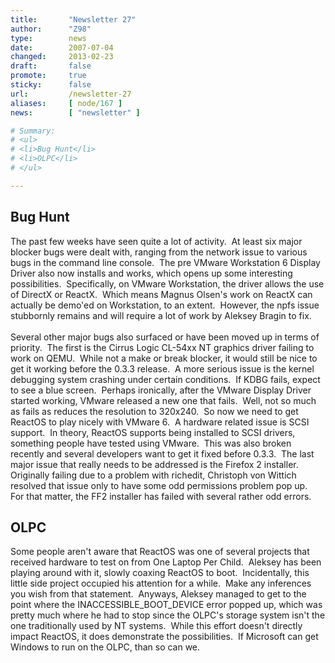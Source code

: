 ```yaml
---
title:       "Newsletter 27"
author:      "Z98"
type:        news
date:        2007-07-04
changed:     2013-02-23
draft:       false
promote:     true
sticky:      false
url:         /newsletter-27
aliases:     [ node/167 ]
news:        [ "newsletter" ]

# Summary:
# <ul>
# <li>Bug Hunt</li>
# <li>OLPC</li>
# </ul>

---
```

<h2>Bug Hunt</h2>
<p> The past few weeks have seen quite a lot of activity.&nbsp; At least six major blocker bugs were dealt with, ranging from the network issue to various bugs in the command line console.&nbsp; The pre VMware Workstation 6 Display Driver also now installs and works, which opens up some interesting possibilities.&nbsp; Specifically, on VMware Workstation, the driver allows the use of DirectX or ReactX.&nbsp; Which means Magnus Olsen's work on ReactX can actually be demo'ed on Workstation, to an extent.&nbsp; However, the npfs issue stubbornly remains and will require a lot of work by Aleksey Bragin to fix.<br/>
<br/>
Several other major bugs also surfaced or have been moved up in terms of priority.&nbsp; The first is the Cirrus Logic CL-54xx NT graphics driver failing to work on QEMU.&nbsp; While not a make or break blocker, it would still be nice to get it working before the 0.3.3 release.&nbsp; A more serious issue is the kernel debugging system crashing under certain conditions.&nbsp; If KDBG fails, expect to see a blue screen.&nbsp; Perhaps ironically, after the VMware Display Driver started working, VMware released a new one that fails.&nbsp; Well, not so much as fails as reduces the resolution to 320x240.&nbsp; So now we need to get ReactOS to play nicely with VMware 6.&nbsp; A hardware related issue is SCSI support.&nbsp; In theory, ReactOS supports being installed to SCSI drivers, something people have tested using VMware.&nbsp; This was also broken recently and several developers want to get it fixed before 0.3.3.&nbsp; The last major issue that really needs to be addressed is the Firefox 2 installer.&nbsp; Originally failing due to a problem with richedit, Christoph von Wittich resolved that issue only to have some odd permissions problem pop up.&nbsp; For that matter, the FF2 installer has failed with several rather odd errors.<br/>
</p>
<h2>OLPC</h2>
<p>Some people aren't aware that ReactOS was one of several projects that received hardware to test on from One Laptop Per Child.&nbsp; Aleksey has been playing around with it, slowly coaxing ReactOS to boot.&nbsp; Incidentally, this little side project occupied his attention for a while.&nbsp; Make any inferences you wish from that statement.&nbsp; Anyways, Aleksey managed to get to the point where the INACCESSIBLE_BOOT_DEVICE error popped up, which was pretty much where he had to stop since the OLPC's storage system isn't the one traditionally used by NT systems.&nbsp; While this effort doesn't directly impact ReactOS, it does demonstrate the possibilities.&nbsp; If Microsoft can get Windows to run on the OLPC, than so can we.<br/>
</p>
